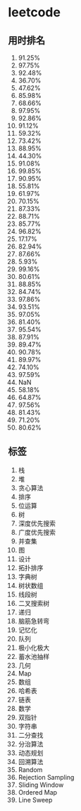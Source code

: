 # leetcode

## 用时排名
1. 91.25%
1. 97.75%
1. 92.48%
1. 36.70%
1. 47.62%
1. 85.98%
1. 68.66%
1. 97.95%
1. 92.86%
1. 91.12%
1. 59.32%
1. 73.42%
1. 88.95%
1. 44.30%
1. 91.08%
1. 99.85%
1. 90.95%
1. 55.81%
1. 61.97%
1. 70.15%
1. 87.33%
1. 88.71%
1. 85.77%
1. 96.82%
1. 17.17%
1. 82.94%
1. 87.66%
1. 5.93%
1. 99.16%
1. 80.61%
1. 88.85%
1. 84.74%
1. 97.86%
1. 93.51%
1. 97.05%
1. 81.40%
1. 95.54%
1. 87.91%
1. 89.47%
1. 90.78%
1. 89.97%
1. 74.10%
1. 97.59%
1. NaN
1. 58.18%
1. 64.87%
1. 97.56%
1. 81.43%
1. 71.20%
1. 80.62%

## 标签
1. 栈
1. 堆
1. 贪心算法
1. 排序
1. 位运算
1. 树
1. 深度优先搜索
1. 广度优先搜索
1. 并查集
1. 图
1. 设计
1. 拓扑排序
1. 字典树
1. 树状数组
1. 线段树
1. 二叉搜索树
1. 递归
1. 脑筋急转弯
1. 记忆化
1. 队列
1. 极小化极大
1. 蓄水池抽样
1. 几何
1. Map
1. 数组
1. 哈希表
1. 链表
1. 数学
1. 双指针
1. 字符串
1. 二分查找
1. 分治算法
1. 动态规划
1. 回溯算法
1. Random 
1. Rejection Sampling 
1. Sliding Window 
1. Ordered Map 
1. Line Sweep 